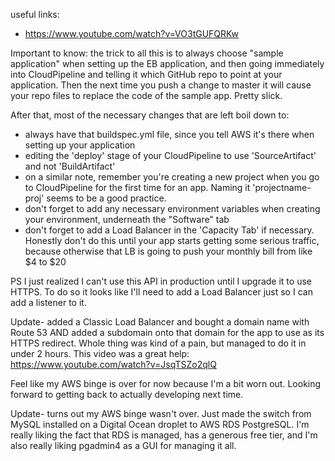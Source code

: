 useful links:

- https://www.youtube.com/watch?v=VO3tGUFQRKw

Important to know: the trick to all this is to always choose "sample application" when setting up the EB application, and then going immediately into CloudPipeline and telling it which GitHub repo to point at your application. Then the next time you push a change to master it will cause your repo files to replace the code of the sample app. Pretty slick. 

After that, most of the necessary changes that are left boil down to:

- always have that buildspec.yml file, since you tell AWS it's there when setting up your application
- editing the 'deploy' stage of your CloudPipeline to use 'SourceArtifact' and not 'BuildArtifact'
- on a similar note, remember you're creating a new project when you go to CloudPipeline for the first time for an app. Naming it 'projectname-proj' seems to be a good practice.
- don't forget to add any necessary environment variables when creating your environment, underneath the "Software" tab
- don't forget to add a Load Balancer in the 'Capacity Tab' if necessary. Honestly don't do this until your app starts getting some serious traffic, because otherwise that LB is going to push your monthly bill from like $4 to $20 

PS I just realized I can't use this API in production until I upgrade it to use HTTPS. To do so it looks like I'll need to add a Load Balancer just so I can add a listener to it.

Update- added a Classic Load Balancer and bought a domain name with Route 53 AND added a subdomain onto that domain for the app to use as its HTTPS redirect. Whole thing was kind of a pain, but managed to do it in under 2 hours. This video was a great help: https://www.youtube.com/watch?v=JsqTSZo2qlQ

Feel like my AWS binge is over for now because I'm a bit worn out. Looking forward to getting back to actually developing next time.

Update- turns out my AWS binge wasn't over. Just made the switch from MySQL installed on a Digital Ocean droplet to AWS RDS PostgreSQL. I'm really liking the fact that RDS is managed, has a generous free tier, and I'm also really liking pgadmin4 as a GUI for managing it all. 